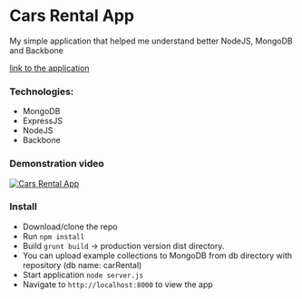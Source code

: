 Cars Rental App
================

My simple application that helped me understand better NodeJS, MongoDB and Backbone

[link to the application](http://wnorbert.usermd.net/)

### Technologies: 
* MongoDB 
* ExpressJS 
* NodeJS
* Backbone 


### Demonstration video

[![Cars Rental App](https://raw.githubusercontent.com/norbiasz/carsRental_app/master/public/images/screen.JPG)](https://player.vimeo.com/video/271297703 "Demonstration video cars rental application")


### Install

* Download/clone the repo
* Run `npm install`
* Build `grunt build` -> production version dist directory.
* You can upload example collections to MongoDB from db directory with repository 
  (db name: carRental)
* Start application `node server.js`
* Navigate to `http://localhost:8000` to view the app


